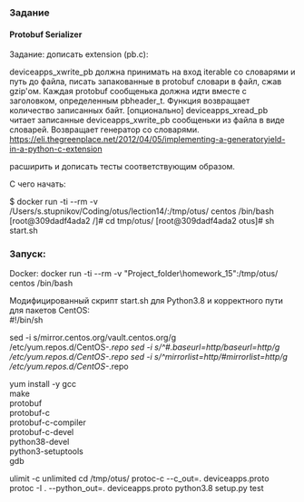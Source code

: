 ### Задание

#### Protobuf Serializer  

Задание: дописать extension (pb.c):

deviceapps_xwrite_pb должна принимать на вход iterable со словарями и путь до файла, писать запакованные в protobuf словари в файл, сжав gzip'ом. Каждая protobuf сообщенька должна идти вместе с заголовком, 
определенным pbheader_t. Функция возвращает количество записанных байт.
[опционально] deviceapps_xread_pb читает записанные deviceapps_xwrite_pb сообщеньки из файла в виде словарей. Возвращает генератор со словарями. 
https://eli.thegreenplace.net/2012/04/05/implementing-a-generatoryield-in-a-python-c-extension

расширить и дописать тесты соответствующим образом.

С чего начать:

$ docker run -ti --rm -v /Users/s.stupnikov/Coding/otus/lection14/:/tmp/otus/ centos /bin/bash
[root@309dadf4ada2 /]# cd tmp/otus/
[root@309dadf4ada2 otus]# sh start.sh

### Запуск:  

Docker: docker run -ti --rm -v "Project_folder\homework_15":/tmp/otus/ centos /bin/bash  

Модифицированный скрипт start.sh для Python3.8 и корректного пути для пакетов CentOS:  
#!/bin/sh

sed -i s/mirror.centos.org/vault.centos.org/g /etc/yum.repos.d/CentOS-*.repo
sed -i s/^#.*baseurl=http/baseurl=http/g /etc/yum.repos.d/CentOS-*.repo
sed -i s/^mirrorlist=http/#mirrorlist=http/g /etc/yum.repos.d/CentOS-*.repo

yum install -y  gcc \
				make \
				protobuf \
				protobuf-c \
				protobuf-c-compiler \
				protobuf-c-devel \
				python38-devel \
				python3-setuptools \
				gdb 

ulimit -c unlimited
cd /tmp/otus/
protoc-c --c_out=. deviceapps.proto
protoc -I . --python_out=. deviceapps.proto
python3.8 setup.py test




